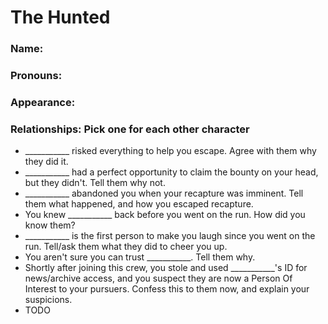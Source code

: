 # The Hunted
### Name:  
### Pronouns:  
### Appearance:  
### Relationships: Pick one for each other character
- ___________ risked everything to help you escape. Agree with them why they did it.
- ___________ had a perfect opportunity to claim the bounty on your head, but they didn't. Tell them why not.
- ___________ abandoned you when your recapture was imminent. Tell them what happened, and how you escaped recapture.
- You knew ___________ back before you went on the run. How did you know them?
- ___________ is the first person to make you laugh since you went on the run. Tell/ask them what they did to cheer you up.
- You aren't sure you can trust ___________. Tell them why.
- Shortly after joining this crew, you stole and used ___________'s ID for news/archive access, and you suspect they are now a Person Of Interest to your pursuers.  Confess this to them now, and explain your suspicions.
- TODO
